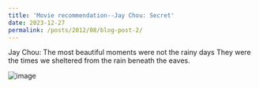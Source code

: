 ```yaml
---
title: 'Movie recommendation--Jay Chou: Secret'
date: 2023-12-27
permalink: /posts/2012/08/blog-post-2/
---
```


Jay Chou: The most beautiful moments were not the rainy days
They were the times we sheltered from the rain beneath the eaves. 

![image](https://m.media-amazon.com/images/M/MV5BYWVjNzNjNDUtZGQ4ZC00ZDE1LWE3ZmEtMmYzMzU1NWUwNzc5XkEyXkFqcGdeQXVyMjQwMjk0NjI@._V1_.jpg)



